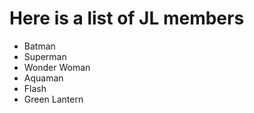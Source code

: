 # Here is a list of JL members
- Batman
- Superman
- Wonder Woman
- Aquaman
- Flash
- Green Lantern
